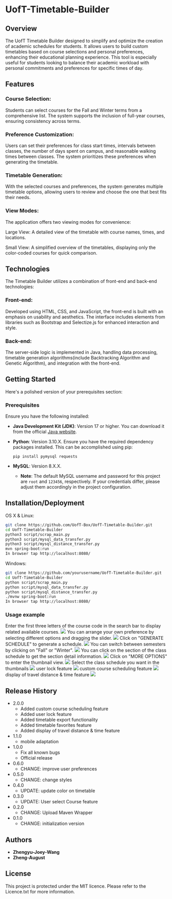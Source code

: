 # UofT-Timetable-Builder
## Overview
The UofT Timetable Builder designed to simplify and optimize the creation of academic schedules for students. It allows users to build custom timetables based on course selections and personal preferences, enhancing their educational planning experience. This tool is especially useful for students looking to balance their academic workload with personal commitments and preferences for specific times of day.

## Features
### Course Selection: 
Students can select courses for the Fall and Winter terms from a comprehensive list. The system supports the inclusion of full-year courses, ensuring consistency across terms.

### Preference Customization: 
Users can set their preferences for class start times, intervals between classes, the number of days spent on campus, and reasonable walking times between classes. The system prioritizes these preferences when generating the timetable.

### Timetable Generation: 
With the selected courses and preferences, the system generates multiple timetable options, allowing users to review and choose the one that best fits their needs.

### View Modes: 
The application offers two viewing modes for convenience:

Large View: A detailed view of the timetable with course names, times, and locations.

Small View: A simplified overview of the timetables, displaying only the color-coded courses for quick comparison.

## Technologies
The Timetable Builder utilizes a combination of front-end and back-end technologies:

### Front-end: 
Developed using HTML, CSS, and JavaScript, the front-end is built with an emphasis on usability and aesthetics. The interface includes elements from libraries such as Bootstrap and Selectize.js for enhanced interaction and style.

### Back-end: 
The server-side logic is implemented in Java, handling data processing, timetable generation algorithms(include Backtracking Algorithm and Genetic Algorithm), and integration with the front-end.

## Getting Started

Here's a polished version of your prerequisites section:

### Prerequisites
Ensure you have the following installed:

+ **Java Development Kit (JDK)**: Version 17 or higher. You can download it from the official [Java website](https://www.oracle.com/java/technologies/javase-jdk17-downloads.html).

+ **Python**: Version 3.10.X. Ensure you have the required dependency packages installed. This can be accomplished using pip:
  ```
  pip install pymysql requests
  ```

+ **MySQL**: Version 8.X.X. 
  + **Note**: The default MySQL username and password for this project are `root` and `123456`, respectively. If your credentials differ, please adjust them accordingly in the project configuration.

## Installation/Deployment
OS X & Linux:
```sh
git clone https://github.com/UofT-Box/UofT-Timetable-Builder.git
cd UofT-Timetable-Builder
python3 script/scrap_main.py
python3 script/mysql_data_transfer.py
python3 script/mysql_distance_transfer.py
mvn spring-boot:run
In browser tap http://localhost:8080/
```
Windows:
```sh
git clone https://github.com/yourusername/UofT-Timetable-Builder.git
cd UofT-Timetable-Builder
python script/scrap_main.py
python script/mysql_data_transfer.py
python script/mysql_distance_transfer.py
./mvnw spring-boot:run
In browser tap http://localhost:8080/
```

### Usage example
Enter the first three letters of the course code in the search bar to display related available courses.
![](https://github.com/UofT-Box/image/tree/master/timetable_builder/timetablebuilder1.png?raw=true)
You can arrange your own preference by selecting different options and dragging the slider.
![](https://github.com/UofT-Box/image/blob/master/timetable_builder/timetablebuilder2.png?raw=true)
Click on "GENERATE SCHEDULE" to generate a schedule.
![](https://github.com/UofT-Box/image/blob/master/timetable_builder/timetablebuilder3.png?raw=true)
You can switch between semesters by clicking on "Fall" or "Winter".
![](https://github.com/UofT-Box/image/blob/master/timetable_builder/timetablebuilder4.png?raw=true)
You can click on the section of the class schedule to get the section detail information.
![](https://github.com/UofT-Box/image/blob/master/timetable_builder/timetablebuilder5.png?raw=true)
Click on "MORE OPTIONS" to enter the thumbnail view.
![](https://github.com/UofT-Box/image/blob/master/timetable_builder/timetablebuilder6.png?raw=true)
Select the class schedule you want in the thumbnails
![](https://github.com/UofT-Box/image/blob/master/timetable_builder/timetablebuilder7.png?raw=true)
user lock feature
![](https://github.com/UofT-Box/image/blob/master/timetable_builder/timetablebuilder8.png?raw=true)
custom course scheduling feature
![](https://github.com/UofT-Box/image/blob/master/timetable_builder/timetablebuilder9.png?raw=true)
display of travel distance & time feature
![](https://github.com/UofT-Box/image/blob/master/timetable_builder/timetablebuilder10.png?raw=true)

## Release History
* 2.0.0
    * Added custom course scheduling feature
    * Added user lock feature
    * Added timetable export functionality
    * Added timetable favorites feature
    * Added display of travel distance & time feature
* 1.1.0
    * mobile adaptation
* 1.0.0
    * Fix all known bugs
    * Official release
* 0.6.0
    * CHANGE: improve user preferences
* 0.5.0
    * CHANGE: change styles
* 0.4.0
    * UPDATE: update color on timetable
* 0.3.0
    * UPDATE: User select Course feature
* 0.2.0
    * CHANGE: Upload Maven Wrapper
* 0.1.0
    * CHANGE: initialization version

## Authors

* **Zhengyu-Joey-Wang**
* **Zheng-August**


## License
This project is protected under the MIT licence. Please refer to the Licence.txt for more information.